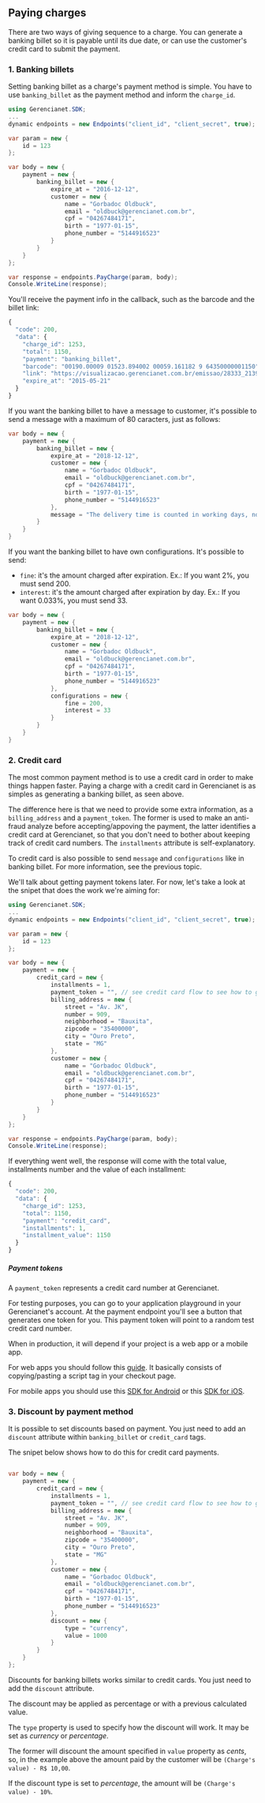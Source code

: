 ## Paying charges

There are two ways of giving sequence to a charge. You can generate a banking billet so it is payable until its due date, or can use the customer's credit card to submit the payment.

### 1. Banking billets

Setting banking billet as a charge's payment method is simple. You have to use `banking_billet` as the payment method and inform the `charge_id`.

```c#
using Gerencianet.SDK;
...
dynamic endpoints = new Endpoints("client_id", "client_secret", true);

var param = new {
    id = 123
};

var body = new {
    payment = new {
        banking_billet = new {
            expire_at = "2016-12-12",
            customer = new {
                name = "Gorbadoc Oldbuck",
                email = "oldbuck@gerencianet.com.br",
                cpf = "04267484171",
                birth = "1977-01-15",
                phone_number = "5144916523"
            }
        }
    }
};

var response = endpoints.PayCharge(param, body);
Console.WriteLine(response);
```

You'll receive the payment info in the callback, such as the barcode and the billet link:

```js
{
  "code": 200,
  "data": {
    "charge_id": 1253,
    "total": 1150,
    "payment": "banking_billet",
    "barcode": "00190.00009 01523.894002 00059.161182 9 64350000001150",
    "link": "https://visualizacao.gerencianet.com.br/emissao/28333_2139_RRABRA7/A4XB-28333-59161-BRANAE4",
    "expire_at": "2015-05-21"
  }
}
```

If you want the banking billet to have a message to customer, it's possible to send a message with a maximum of 80 caracters, just as follows:

```c#
var body = new {
    payment = new {
        banking_billet = new {
            expire_at = "2018-12-12",
            customer = new {
                name = "Gorbadoc Oldbuck",
                email = "oldbuck@gerencianet.com.br",
                cpf = "04267484171",
                birth = "1977-01-15",
                phone_number = "5144916523"
            },
            message = "The delivery time is counted in working days, not include weekends and holidays"
        }
    }
}
```

If you want the banking billet to have own configurations. It's possible to send:
- `fine`: it's the amount charged after expiration. Ex.: If you want 2%, you must send 200.
- `interest`: it's the amount charged after expiration by day. Ex.: If you want 0.033%, you must send 33.

```c#
var body = new {
    payment = new {
        banking_billet = new {
            expire_at = "2018-12-12",
            customer = new {
                name = "Gorbadoc Oldbuck",
                email = "oldbuck@gerencianet.com.br",
                cpf = "04267484171",
                birth = "1977-01-15",
                phone_number = "5144916523"
            },
            configurations = new {
                fine = 200,
                interest = 33
            }
        }
    }
}
```


### 2. Credit card

The most common payment method is to use a credit card in order to make things happen faster. Paying a charge with a credit card in Gerencianet is as simples as generating a banking billet, as seen above.

The difference here is that we need to provide some extra information, as a `billing_address` and a `payment_token`. The former is used to make an anti-fraud analyze before accepting/appoving the payment, the latter identifies a credit card at Gerencianet, so that you don't need to bother about keeping track of credit card numbers. The `installments` attribute is self-explanatory.

To credit card is also possible to send `message` and `configurations` like in banking billet. For more information, see the previous topic.

We'll talk about getting payment tokens later. For now, let's take a look at the snipet that does the work we're aiming for:

```c#
using Gerencianet.SDK;
...
dynamic endpoints = new Endpoints("client_id", "client_secret", true);

var param = new {
    id = 123
};

var body = new {
    payment = new {
        credit_card = new {
            installments = 1,
            payment_token = "", // see credit card flow to see how to get this
            billing_address = new {
                street = "Av. JK",
                number = 909,
                neighborhood = "Bauxita",
                zipcode = "35400000",
                city = "Ouro Preto",
                state = "MG"
            },
            customer = new {
                name = "Gorbadoc Oldbuck",
                email = "oldbuck@gerencianet.com.br",
                cpf = "04267484171",
                birth = "1977-01-15",
                phone_number = "5144916523"
            }
        }
    }
};

var response = endpoints.PayCharge(param, body);
Console.WriteLine(response);
```

If everything went well, the response will come with the total value, installments number and the value of each installment:

```js
{
  "code": 200,
  "data": {
    "charge_id": 1253,
    "total": 1150,
    "payment": "credit_card",
    "installments": 1,
    "installment_value": 1150
  }
}
```

##### Payment tokens

A `payment_token` represents a credit card number at Gerencianet.

For testing purposes, you can go to your application playground in your Gerencianet's account. At the payment endpoint you'll see a button that generates one token for you. This payment token will point to a random test credit card number.

When in production, it will depend if your project is a web app or a mobile app.

For web apps you should follow this [guide](https://api.gerencianet.com.br/checkout/card). It basically consists of copying/pasting a script tag in your checkout page.

For mobile apps you should use this [SDK for Android](https://github.com/gerencianet/gn-api-sdk-android) or this [SDK for iOS](https://github.com/gerencianet/gn-api-sdk-ios).

### 3. Discount by payment method

It is possible to set discounts based on payment. You just need to add an `discount` attribute within `banking_billet` or `credit_card` tags.

The snipet below shows how to do this for credit card payments.

```c#

var body = new {
    payment = new {
        credit_card = new {
            installments = 1,
            payment_token = "", // see credit card flow to see how to get this
            billing_address = new {
                street = "Av. JK",
                number = 909,
                neighborhood = "Bauxita",
                zipcode = "35400000",
                city = "Ouro Preto",
                state = "MG"
            },
            customer = new {
                name = "Gorbadoc Oldbuck",
                email = "oldbuck@gerencianet.com.br",
                cpf = "04267484171",
                birth = "1977-01-15",
                phone_number = "5144916523"
            },
            discount = new {
                type = "currency",
                value = 1000
            }
        }
    }
};
```

Discounts for banking billets works similar to credit cards. You just need to add the `discount` attribute.

The discount may be applied as percentage or with a previous calculated value.

The `type` property is used to specify how the discount will work. It may be set as *currency* or *percentage*.

The former will discount the amount specified in `value` property as *cents*, so, in the example above the amount paid by the customer will be `(Charge's value) - R$ 10,00`.

If the discount type is set to *percentage*, the amount will be `(Charge's value) - 10%`.
